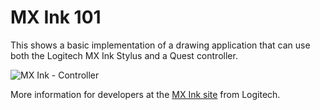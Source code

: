 # MX Ink 101

This shows a basic implementation of a drawing application that can use both the Logitech MX Ink Stylus and a Quest controller.

![MX Ink - Controller](./mxink-controller.gif)

More information for developers at the [MX Ink site](https://logitech.github.io/mxink/) from Logitech.
